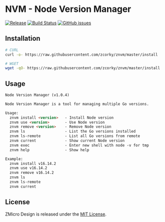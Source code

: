 # NVM - Node Version Manager

[![Release](https://img.shields.io/github/tag/zmicro-design/plugin-nvm.svg?label=Release)](https://github.com/zmicro-design/plugin-nvm/tags)
[![Build Status](https://github.com/zmicro-design/plugin-nvm/actions/workflows/test.yml/badge.svg?branch=master)](https://github.com/zmicro-design/plugin-nvm/actions/workflows/test.yml)
[![GitHub issues](https://img.shields.io/github/issues/zmicro-design/plugin-nvm.svg)](https://github.com/zmicro-design/plugin-nvm/issues)

## Installation

```bash
# CURL
curl -o- https://raw.githubusercontent.com/zcorky/znvm/master/install | bash

# WGET
wget -qO- https://raw.githubusercontent.com/zcorky/znvm/master/install | bash
```

## Usage

```markdown
Node Version Manager (v1.0.4)

Node Version Manager is a tool for managing multiple Go versions.

Usage:
  znvm install <version>   - Install Node version
  znvm use <version>       - Use Node version
  znvm remove <version>    - Remove Node version
  znvm ls                  - List the Go versions installed
  znvm ls-remote           - List all Go versions from remote
  znvm current             - Show current Node version
  znvm exec                - Enter new shell with node -v for tmp
  znvm help                - Show help

Example:
  znvm install v16.14.2
  znvm use v16.14.2
  znvm remove v16.14.2
  znvm ls
  znvm ls-remote
  znvm current
```

## License
ZMicro Design is released under the [MIT License](./LICENSE).
